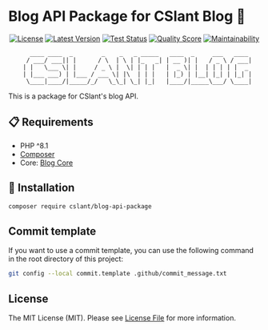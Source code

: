 # Blog API Package for CSlant Blog 👋

<p align="center">
<a href="#"><img src="https://img.shields.io/github/license/cslant/blog-api-package.svg?style=flat-square" alt="License"></a>
<a href="https://packagist.org/packages/cslant/blog-api-package"><img src="https://img.shields.io/github/release/cslant/blog-api-package.svg?style=flat-square" alt="Latest Version"></a>
    <a href="https://github.com/cslant/blog-api-package/actions/workflows/setup_test.yml"><img src="https://img.shields.io/github/actions/workflow/status/cslant/blog-api-package/setup_test.yml?label=tests&branch=main" alt="Test Status"></a>
<a href="https://scrutinizer-ci.com/g/cslant/blog-api-package"><img src="https://img.shields.io/scrutinizer/g/cslant/blog-api-package.svg?style=flat-square" alt="Quality Score"></a>
<a href="https://codeclimate.com/github/cslant/blog-api-package/maintainability"><img src="https://api.codeclimate.com/v1/badges/429b59aad9584bad7ff6/maintainability"  alt="Maintainability"/></a>
</p>

```text
      ____ ____  _        _    _   _ _____   ____  _     ___   ____
     / ___/ ___|| |      / \  | \ | |_   _| | __ )| |   / _ \ / ___|
    | |   \___ \| |     / _ \ |  \| | | |   |  _ \| |  | | | | |  _
    | |___ ___) | |___ / ___ \| |\  | | |   | |_) | |__| |_| | |_| |
     \____|____/|_____/_/   \_\_| \_| |_|   |____/|_____\___/ \____|
 ```

This is a package for CSlant's blog API.

## 📋 Requirements

- PHP ^8.1
- [Composer](https://getcomposer.org/)
- Core: [Blog Core](https://github.com/cslant/blog-core.git)


## 🔧 Installation

```bash
composer require cslant/blog-api-package
```

##  Commit template

If you want to use a commit template, you can use the following command in the root directory of this project:

```bash
git config --local commit.template .github/commit_message.txt
```

## License

The MIT License (MIT). Please see [License File](LICENSE) for more information.
